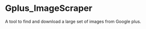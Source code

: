 Gplus_ImageScraper
==================

A tool to find and download a large set of images from Google plus.
